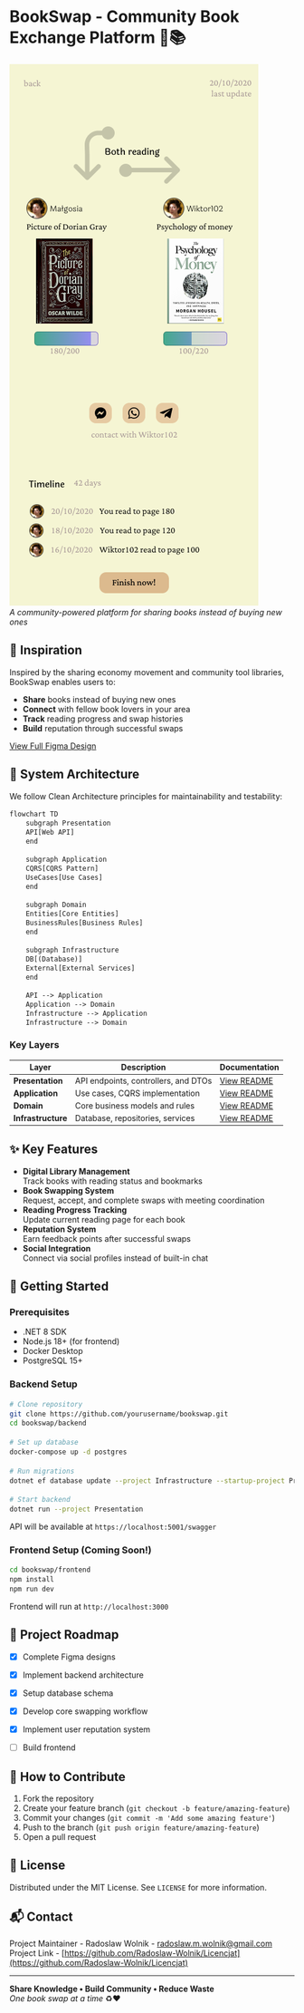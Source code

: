 # BookSwap - Community Book Exchange Platform 🌱📚  

![BookSwap Screenshot](Docs/swap%20details.png)  
*A community-powered platform for sharing books instead of buying new ones*

## 🌟 Inspiration  
Inspired by the sharing economy movement and community tool libraries, BookSwap enables users to:  
- **Share** books instead of buying new ones  
- **Connect** with fellow book lovers in your area  
- **Track** reading progress and swap histories  
- **Build** reputation through successful swaps  

[View Full Figma Design](https://www.figma.com/design/YhC9nWCKgyTJBFzh3iQDiC/main?node-id=22-14&t=SINBFbCife5wT7QQ-1)  

## 🧩 System Architecture  
We follow Clean Architecture principles for maintainability and testability:  

```mermaid
flowchart TD
    subgraph Presentation
    API[Web API]
    end
    
    subgraph Application
    CQRS[CQRS Pattern]
    UseCases[Use Cases]
    end
    
    subgraph Domain
    Entities[Core Entities]
    BusinessRules[Business Rules]
    end
    
    subgraph Infrastructure
    DB[(Database)]
    External[External Services]
    end
    
    API --> Application
    Application --> Domain
    Infrastructure --> Application
    Infrastructure --> Domain
```

### Key Layers  
| Layer | Description | Documentation |  
|-------|-------------|---------------|  
| **Presentation** | API endpoints, controllers, and DTOs | [View README](./Backend/Backend.API/README.md) |  
| **Application** | Use cases, CQRS implementation | [View README](./Backend/Backend.Application/README.md) |  
| **Domain** | Core business models and rules | [View README](./Backend/Backend.Domain/README.md) |  
| **Infrastructure** | Database, repositories, services | [View README](./Backend/Backend.Infrastructure/README.md) |  

## ✨ Key Features  
- **Digital Library Management**  
  Track books with reading status and bookmarks  
- **Book Swapping System**  
  Request, accept, and complete swaps with meeting coordination  
- **Reading Progress Tracking**  
  Update current reading page for each book  
- **Reputation System**  
  Earn feedback points after successful swaps  
- **Social Integration**  
  Connect via social profiles instead of built-in chat  

## 🚀 Getting Started  

### Prerequisites  
- .NET 8 SDK  
- Node.js 18+ (for frontend)  
- Docker Desktop  
- PostgreSQL 15+  

### Backend Setup  
```bash
# Clone repository
git clone https://github.com/yourusername/bookswap.git
cd bookswap/backend

# Set up database
docker-compose up -d postgres

# Run migrations
dotnet ef database update --project Infrastructure --startup-project Presentation

# Start backend
dotnet run --project Presentation
```
API will be available at `https://localhost:5001/swagger`

### Frontend Setup (Coming Soon!)  
```bash
cd bookswap/frontend
npm install
npm run dev
```
Frontend will run at `http://localhost:3000`

## 🌱 Project Roadmap  
- [x] Complete Figma designs  
- [x] Implement backend architecture  
- [x] Setup database schema  
- [x] Develop core swapping workflow  
- [x] Implement user reputation system  
- [ ] Build frontend  


## 🤝 How to Contribute  
1. Fork the repository  
2. Create your feature branch (`git checkout -b feature/amazing-feature`)  
3. Commit your changes (`git commit -m 'Add some amazing feature'`)  
4. Push to the branch (`git push origin feature/amazing-feature`)  
5. Open a pull request  

## 📜 License  
Distributed under the MIT License. See `LICENSE` for more information.

## 📬 Contact  
Project Maintainer - Radoslaw Wolnik - radoslaw.m.wolnik@gmail.com
Project Link - [https://github.com/Radoslaw-Wolnik/Licencjat](https://github.com/Radoslaw-Wolnik/Licencjat)

---

**Share Knowledge • Build Community • Reduce Waste**  
*One book swap at a time* ♻️❤️